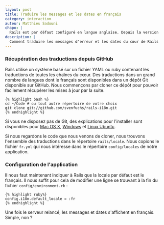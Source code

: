 ```yaml
---
layout: post
title: Traduire les messages et les dates en français
category: interaction
auteur: Matthieu Sadouni
chapo: |
  Rails est par défaut configuré en langue anglaise. Depuis la version 2.2 il est devenu très simple de traduire les messages du cœur comme les dates et les messages d'erreur. Voyons comment intégrer les traductions en français à notre application.
description: |
  Comment traduire les messages d'erreur et les dates du cœur de Rails en français.
---
```


### Récupération des traductions depuis GitHub

Rails utilise un système basé sur un fichier YAML ou ruby contenant les traductions de toutes les chaînes du cœur. Des traductions dans un grand nombre de langues dont le français sont disponibles dans un dépôt Git disponible sur GitHub. Nous commençons par cloner ce dépôt pour pouvoir facilement récupérer les mises à jour par la suite.

    {% highlight bash %}
    cd ~/Code # ou tout autre répertoire de votre choix
    git clone git://github.com/svenfuchs/rails-i18n.git
    {% endhighlight %}

Si vous ne disposez pas de Git, des explications pour l'installer sont disponibles pour [Mac OS X][git-osx], [Windows][git-windows] et [Linux Ubuntu][git-linux].

Si nous regardons le code que nous venons de cloner, nous trouvons l'ensemble des traductions dans le répertoire `rails/locale`. Nous copions le fichier `fr.yml` qui nous intéresse dans le répertoire `config/locales` de notre application.

### Configuration de l'application

Il nous faut maintenant indiquer à Rails que la locale par défaut est le français. Il nous suffit pour cela de modifier une ligne se trouvant à la fin du fichier `config/environment.rb` :

    {% highlight ruby%}
    config.i18n.default_locale = :fr
    {% endhighlight %}

Une fois le serveur relancé, les messages et dates s'affichent en français. Simple, non ?

[git-osx]: /articles/installation-d-un-environnement-de-developpement-rails-sur-mac-os-x
[git-windows]: /articles/installation-d-un-environnement-de-developpement-sur-windows-xp
[git-linux]: /articles/installation-d-un-environnement-de-developpement-sur-linux-ubuntu
